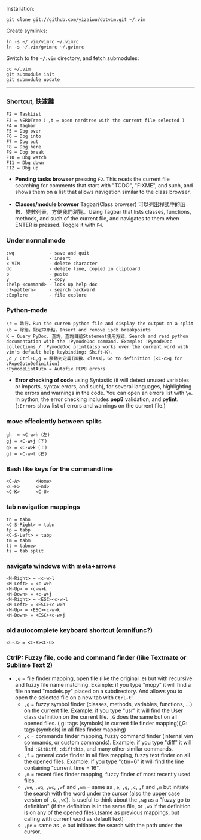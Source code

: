 Installation:

	git clone git://github.com/yizaiwu/dotvim.git ~/.vim

Create symlinks:

	ln -s ~/.vim/vimrc ~/.vimrc
	ln -s ~/.vim/gvimrc ~/.gvimrc

Switch to the `~/.vim` directory, and fetch submodules:

	cd ~/.vim
	git submodule init
	git submodule update

---

### Shortcut, 快速鍵
```
F2 = TaskList
F3 = NERDTree（ ,t = open nerdtree with the current file selected )
F4 = Tagbar
F5 = Dbg over
F6 = Dbg into
F7 = Dbg out
F8 = Dbg here
F9 = Dbg break
F10 = Dbg watch
F11 = Dbg down
F12 = Dbg up
```

* **Pending tasks browser** pressing ``F2``. This reads the current file searching for comments that start with "TODO", "FIXME", and such, and shows them on a list that allows navigation similar to the class browser.

* **Classes/module browser**
Tagbar(Class browser) 可以列出程式中的函數、變數列表，方便我們瀏覽。Using Tagbar that lists classes, functions, methods, and such of the current file, and navigates to them when ENTER is pressed. Toggle it with ``F4``.

### Under normal mode
```
:wq             - save and quit
i               - insert
x VIM           - delete character
dd              - delete line, copied in clipboard
p               - paste
y               - copy
:help <command> - look up help doc
:?<pattern>     - search backward
:Explore        - file explore
```

### Python-mode
```
\r = 執行，Run the curren python file and display the output on a split
\b = 除錯，設定中斷點，Insert and remove ipdb breakpoints
K = Query PyDoc. 查詢，查詢目前Statement使用方式，Search and read python documentation with the :PymodeDoc command. Example: :PymodeDoc collections / :PymodeDoc print(also works over the current word with vim's default help keybinding: Shift-K).
,d / Ctrl+C,g = 移動到定義(函數、class），Go to definition (<C-c>g for :RopeGotoDefinition)
:PymodeLintAuto = Autofix PEP8 errors
```

* **Error checking of code** using Syntastic (it will detect unused variables or imports, syntax errors, and such), for several languages, highlighting the errors and warnings in the code. You can open an errors list with ``\e``. In python, the error checking includes **pep8** validation, and **pylint**.(``:Errors`` show list of errors and warnings on the current file.)

### move effeciently between splits
```
gh  = <C-w>h（左)
gj = <C-w>j（下)
gk = <C-w>k（上)
gl = <C-w>l（右)
```

### Bash like keys for the command line
```
<C-A>      <Home>
<C-E>      <End>
<C-K>      <C-U>
```

### tab navigation mappings
```
tn = tabn
<C-S-Right> = tabn
tp = tabp
<C-S-Left> = tabp
tm = tabm
tt = tabnew
ts = tab split
```

### navigate windows with meta+arrows
```
<M-Right> = <c-w>l
<M-Left> = <c-w>h
<M-Up> = <c-w>k
<M-Down> = <c-w>j
<M-Right> = <ESC><c-w>l
<M-Left> = <ESC><c-w>h
<M-Up> = <ESC><c-w>k
<M-Down> = <ESC><c-w>j
```

### old autocomplete keyboard shortcut (omnifunc?)
```
<C-J> = <C-X><C-O>
```

### CtrlP: Fuzzy file, code and command finder (like Textmate or Sublime Text 2)
* ``,e`` = file finder mapping, open file (like the original :e) but with recursive and fuzzy file name matching. Example: if you type "mopy" it will find a file named "models.py" placed on a subdirectory. And allows you to open the selected file on a new tab with ``Ctrl-t``!
  * ``,g`` = fuzzy symbol finder (classes, methods, variables, functions, ...) on the current file. Example: if you type "usr" it will find the User class definition on the current file. ``,G`` does the same but on all opened files. (,g: tags (symbols) in current file finder mapping)(,G: tags (symbols) in all files finder mapping)
  * ``,c`` = commands finder mapping, fuzzy command finder (internal vim commands, or custom commands). Example: if you type "diff" it will find ``:GitDiff``, ``:diffthis``, and many other similar commands.
  * ``,f`` = general code finder in all files mapping, fuzzy text finder on all the opened files. Example: if you type "ctm=6" it will find the line containing "current_time = 16".
  * ``,m`` = recent files finder mapping, fuzzy finder of most recently used files.
  * ``,we``, ``,wg``, ``,wc``, ``,wf`` and ``,wm`` = same as ``,e``, ``,g``, ``,c``, ``,f`` and ``,m`` but initiate the search with the word under the cursor (also the upper case version of ``,G``, ``,wG``). Is useful to think about the ``,wg`` as a "fuzzy go to definition" (if the definition is in the same file, or ``,wG`` if the definition is on any of the opened files).(same as previous mappings, but calling with current word as default text)
  * ``,pe`` = same as ``,e`` but initiates the search with the path under the cursor.
